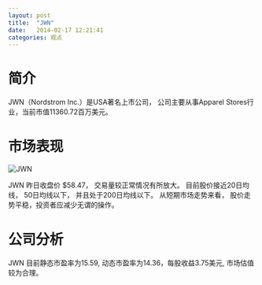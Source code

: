 ```yaml
---
layout: post
title:  "JWN"
date:   2014-02-17 12:21:41
categories: 观点
---
```


# 简介
JWN（Nordstrom Inc.）是USA著名上市公司，
公司主要从事Apparel Stores行业，当前市值11360.72百万美元。

# 市场表现

![JWN](http://finviz.com/chart.ashx?t=JWN&ty=c&ta=1&p=d&s=l)

JWN 昨日收盘价 $58.47，
交易量较正常情况有所放大。
目前股价接近20日均线，
50日均线以下，
并且处于200日均线以下。
从短期市场走势来看，
股价走势平稳，投资者应减少无谓的操作。

# 公司分析
JWN 目前静态市盈率为15.59, 动态市盈率为14.36，每股收益3.75美元,
市场估值较为合理。
